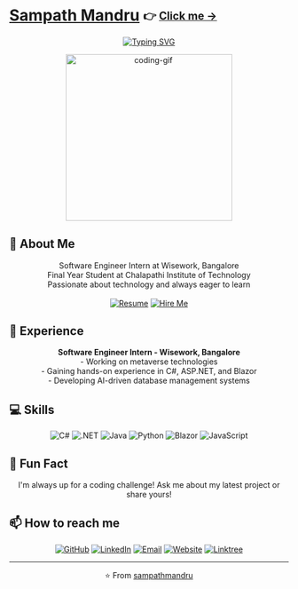 # [Sampath Mandru](https://sampathmandru.github.io/My_Website/) <sub><sup>👉 [Click me →](https://sampathmandru.github.io/My_Website/)</sup></sub>

<p align="center">
  <a href="https://git.io/typing-svg"><img src="https://readme-typing-svg.herokuapp.com?font=Fira+Code&pause=1000&color=36BCF7FF&center=true&vCenter=true&width=435&lines=Software+Engineer+Intern;Final+Year+Student;Continuous+Learner" alt="Typing SVG" /></a>
</p>

<p align="center">
  <img src="https://camo.githubusercontent.com/88adc7c88c9d3dba7479020846ed35d13410e3707c7f149e1c6140cc6beaef9a/68747470733a2f2f70687973696373677572756b756c2e66696c65732e776f726470726573732e636f6d2f323031392f30322f6368617261637465722d312e676966" alt="coding-gif" width="300">
</p>

## 👋 About Me

<p align="center">
  Software Engineer Intern at Wisework, Bangalore<br>
  Final Year Student at Chalapathi Institute of Technology<br>
  Passionate about technology and always eager to learn<br><br>
  <a href="https://drive.google.com/file/d/1faVs-Y30kU0thOgFUIMZn1heu5nCSk9_/view?usp=drive_link" target="_blank"><img src="https://img.shields.io/badge/Resume-4285F4?style=for-the-badge&logo=google-drive&logoColor=white" alt="Resume"></a>
  <a href="mailto:venkatasambasivasampath@gmail.com?subject=Job%20Opportunity&body=Hi%20Sampath,%0D%0A%0D%0AI came across your profile and would like to discuss a potential job opportunity with you.%0D%0A%0D%0ABest regards," target="_blank"><img src="https://img.shields.io/badge/Wanna%20Hire%20Me%3F-D14836?style=for-the-badge&logo=gmail&logoColor=white" alt="Hire Me"></a>
</p>

## 💼 Experience

<p align="center">
  <strong>Software Engineer Intern - Wisework, Bangalore</strong><br>
  - Working on metaverse technologies<br>
  - Gaining hands-on experience in C#, ASP.NET, and Blazor<br>
  - Developing AI-driven database management systems
</p>

## 💻 Skills

<p align="center">
  <img src="https://img.shields.io/badge/C%23-239120?style=for-the-badge&logo=c-sharp&logoColor=white" alt="C#">
  <img src="https://img.shields.io/badge/.NET-5C2D91?style=for-the-badge&logo=.net&logoColor=white" alt=".NET">
  <img src="https://img.shields.io/badge/Java-ED8B00?style=for-the-badge&logo=java&logoColor=white" alt="Java">
  <img src="https://img.shields.io/badge/Python-3776AB?style=for-the-badge&logo=python&logoColor=white" alt="Python">
  <img src="https://img.shields.io/badge/Blazor-512BD4?style=for-the-badge&logo=blazor&logoColor=white" alt="Blazor">
  <img src="https://img.shields.io/badge/JavaScript-F7DF1E?style=for-the-badge&logo=javascript&logoColor=black" alt="JavaScript">
</p>

## 🌟 Fun Fact

<p align="center">
  I'm always up for a coding challenge! Ask me about my latest project or share yours!
</p>

## 📫 How to reach me

<p align="center">
  <a href="https://github.com/sampathmandru"><img src="https://img.shields.io/badge/GitHub-100000?style=for-the-badge&logo=github&logoColor=white" alt="GitHub"></a>
  <a href="https://www.linkedin.com/in/sampath-mandru-3ba916251/"><img src="https://img.shields.io/badge/LinkedIn-0077B5?style=for-the-badge&logo=linkedin&logoColor=white" alt="LinkedIn"></a>
  <a href="mailto:venkatasambasivasampath@gmail.com"><img src="https://img.shields.io/badge/Email-D14836?style=for-the-badge&logo=gmail&logoColor=white" alt="Email"></a>
  <a href="https://sampathmandru.github.io/My_Website/"><img src="https://img.shields.io/badge/Website-4285F4?style=for-the-badge&logo=google-chrome&logoColor=white" alt="Website"></a>
  <a href="https://linktr.ee/sampathmandru"><img src="https://img.shields.io/badge/Linktree-39E09B?style=for-the-badge&logo=linktree&logoColor=white" alt="Linktree"></a>
</p>

---

<p align="center">
  ⭐️ From <a href="https://github.com/sampathmandru">sampathmandru</a>
</p>
